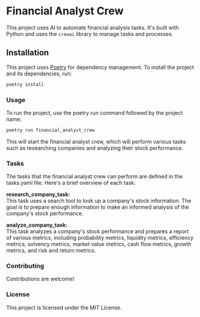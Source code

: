 # Financial Analyst Crew

This project uses AI to automate financial analysis tasks. It's built with Python and uses the `crewai` library to manage tasks and processes.

## Installation

This project uses [Poetry](https://python-poetry.org/) for dependency management. To install the project and its dependencies, run:

```bash
poetry install
```
### Usage
To run the project, use the poetry run command followed by the project name:

```bash
poetry run financial_analyst_crew
```
This will start the financial analyst crew, which will perform various tasks such as researching companies and analyzing their stock performance.

### Tasks
The tasks that the financial analyst crew can perform are defined in the tasks.yaml file. Here's a brief overview of each task:

**research_company_task:** <br>
This task uses a search tool to look up a company's stock information. The goal is to prepare enough information to make an informed analysis of the company's stock performance.

**analyze_company_task:** <br>
This task analyzes a company's stock performance and prepares a report of various metrics, including probability metrics, liquidity metrics, efficiency metrics, solvency metrics, market value metrics, cash flow metrics, growth metrics, and risk and return metrics.

### Contributing
Contributions are welcome! 

### License
This project is licensed under the MIT License.
